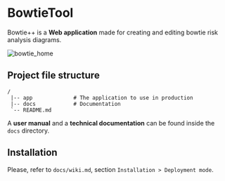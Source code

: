 # BowtieTool

Bowtie++ is a **Web application** made for creating and editing bowtie risk analysis diagrams.

![bowtie_home](https://user-images.githubusercontent.com/58697129/117776631-14b32a00-b23c-11eb-8d5f-c3029b3792c4.png)

## Project file structure

```
/
 |-- app             # The application to use in production
 |-- docs            # Documentation
 `-- README.md
```

A **user manual** and a **technical documentation** can be found inside the `docs` directory.

## Installation

Please, refer to `docs/wiki.md`, section `Installation > Deployment mode`.
